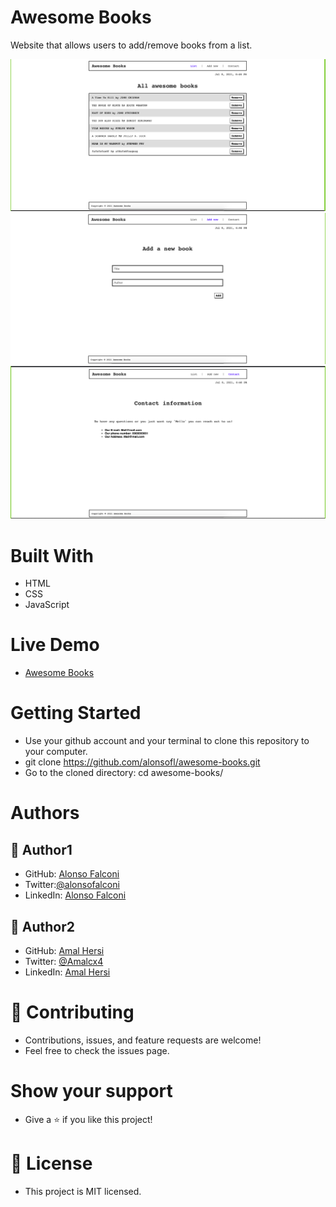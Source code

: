 # Awesome Books

Website that allows users to add/remove books from a list.

![Website screenshot](./screenshot1.png)
![Website screenshot](./screenshot2.png)
![Website screenshot](./screenshot3.png)

# Built With

- HTML
- CSS
- JavaScript

# Live Demo

- [Awesome Books](https://alonsofl.github.io/awesome-books/)

# Getting Started

  - Use your github account and your terminal to clone this repository to your computer.
  - git clone https://github.com/alonsofl/awesome-books.git
  - Go to the cloned directory: cd awesome-books/

# Authors

## 👤 Author1

- GitHub: [Alonso Falconi](https://github.com/alonsofl)
- Twitter:[@alonsofalconi](https://www.twitter.com/alonsofalconi)
- LinkedIn: [Alonso Falconi](https://www.linkedin.com/in/alonsofalconi)

## 👤 Author2

- GitHub: [Amal Hersi](https://github.com/Amalcxc)
- Twitter: [@Amalcx4](https://twitter.com/home?lang=en)
- LinkedIn: [Amal Hersi](https://www.linkedin.com/in/amal-hersi-a29583205/)

# 🤝 Contributing

- Contributions, issues, and feature requests are welcome!
- Feel free to check the issues page.

# Show your support

- Give a ⭐️ if you like this project!

# 📝 License

- This project is MIT licensed.